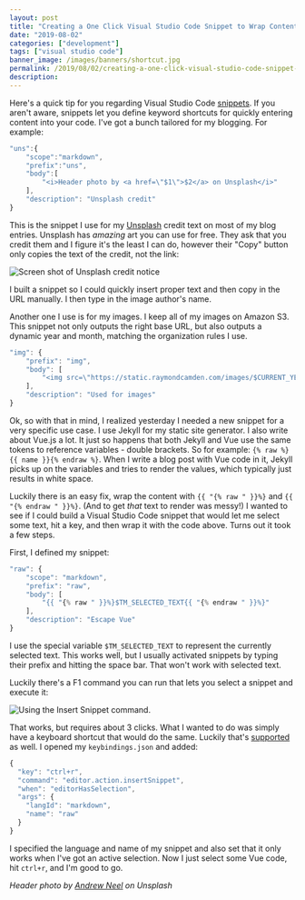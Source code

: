 ```yaml
---
layout: post
title: "Creating a One Click Visual Studio Code Snippet to Wrap Content"
date: "2019-08-02"
categories: ["development"]
tags: ["visual studio code"]
banner_image: /images/banners/shortcut.jpg
permalink: /2019/08/02/creating-a-one-click-visual-studio-code-snippet-to-wrap-content
description: 
---
```


Here's a quick tip for you regarding Visual Studio Code [snippets](https://code.visualstudio.com/docs/editor/userdefinedsnippets). If you aren't aware, snippets let you define keyword shortcuts for quickly entering content into your code. I've got a bunch tailored for my blogging. For example:

```js
"uns":{
	"scope":"markdown",
	"prefix":"uns",
	"body":[
		"<i>Header photo by <a href=\"$1\">$2</a> on Unsplash</i>"
	],
	"description": "Unsplash credit"
}
```

This is the snippet I use for my [Unsplash](https://unsplash.com/) credit text on most of my blog entries. Unsplash has *amazing* art you can use for free. They ask that you credit them and I figure it's the least I can do, however their "Copy" button only copies the text of the credit, not the link:

<img src="https://static.raymondcamden.com/images/2019/08/vs1.png" alt="Screen shot of Unsplash credit notice" class="imgborder imgcenter">

I built a snippet so I could quickly insert proper text and then copy in the URL manually. I then type in the image author's name.

Another one I use is for my images. I keep all of my images on Amazon S3. This snippet not only outputs the right base URL, but also outputs a dynamic year and month, matching the organization rules I use.

```js
"img": {
	"prefix": "img",
	"body": [
		"<img src=\"https://static.raymondcamden.com/images/$CURRENT_YEAR/$CURRENT_MONTH/$1\" alt=\"\" class=\"imgborder imgcenter\">"
	],
	"description": "Used for images"
}
```

Ok, so with that in mind, I realized yesterday I needed a new snippet for a very specific use case. I use Jekyll for my static site generator. I also write about Vue.js a lot. It just so happens that both Jekyll and Vue use the same tokens to reference variables - double brackets. So for example: `{% raw %}{{ name }}{% endraw %}`. When I write a blog post with Vue code in it, Jekyll picks up on the variables and tries to render the values, which typically just results in white space.

Luckily there is an easy fix, wrap the content with `{{ "{% raw " }}%}` and `{{ "{% endraw " }}%}`. (And to get *that* text to render was messy!) I wanted to see if I could build a Visual Studio Code snippet that would let me select some text, hit a key, and then wrap it with the code above. Turns out it took a few steps.

First, I defined my snippet:

```js
"raw": {
	"scope": "markdown",
	"prefix": "raw",
	"body": [
		"{{ "{% raw " }}%}$TM_SELECTED_TEXT{{ "{% endraw " }}%}"
	],
	"description": "Escape Vue"
}
```

I use the special variable `$TM_SELECTED_TEXT` to represent the currently selected text. This works well, but I usually activated snippets by typing their prefix and hitting the space bar. That won't work with selected text.

Luckily there's a F1 command you can run that lets you select a snippet and execute it:

<img src="https://static.raymondcamden.com/images/2019/08/vs2.png" alt="Using the Insert Snippet command." class="imgborder imgcenter">

That works, but requires about 3 clicks. What I wanted to do was simply have a keyboard shortcut that would do the same. Luckily that's [supported](https://code.visualstudio.com/docs/getstarted/keybindings) as well. I opened my `keybindings.json` and added:

```js
{
  "key": "ctrl+r",
  "command": "editor.action.insertSnippet",
  "when": "editorHasSelection",
  "args": {
    "langId": "markdown",
    "name": "raw"
  }
}
```

I specified the language and name of my snippet and also set that it only works when I've got an active selection. Now I just select some Vue code, hit `ctrl+r`, and I'm good to go.

<i>Header photo by <a href="https://unsplash.com/@andrewtneel?utm_source=unsplash&utm_medium=referral&utm_content=creditCopyText">Andrew Neel</a> on Unsplash</i>